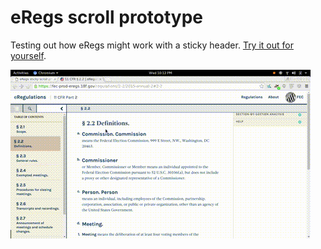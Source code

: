 # eRegs scroll prototype

Testing out how eRegs might work with a sticky header. [Try it out for yourself](https://adborden.github.io/eregs-scroll-prototype).

![screencast of scroll behavior](screencast.gif)
